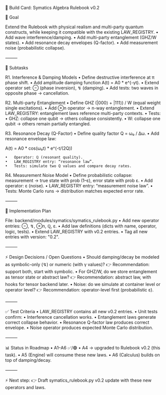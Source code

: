 📘 Build Card: Symatics Algebra Rulebook v0.2

🎯 Goal

Extend the Rulebook with physical realism and multi-party quantum constructs, while keeping it compatible with the existing LAW_REGISTRY.
	•	Add wave interference/damping.
	•	Add multi-party entanglement (GHZ/W states).
	•	Add resonance decay envelopes (Q-factor).
	•	Add measurement noise (probabilistic collapse).

⸻

📌 Subtasks

R1. Interference & Damping Models
	•	Define destructive interference at π phase shift.
	•	Add amplitude damping function A(t) = A0 * e^(-γt).
	•	Extend operator set: ⊖ (phase inversion), ↯ (damping).
	•	Add tests: two waves in opposite phase → cancellation.

R2. Multi-party Entanglement
	•	Define GHZ (|000⟩ + |111⟩) / W (equal weight single excitations).
	•	Add ⊗n operator → n-way entanglement.
	•	Extend LAW_REGISTRY: entanglement laws reference multi-party contexts.
	•	Tests:
	•	GHZ: collapse one qubit → others collapse consistently.
	•	W: collapse one qubit → others remain partially entangled.

R3. Resonance Decay (Q-Factor)
	•	Define quality factor Q = ω₀ / Δω.
	•	Add resonance envelope law:

A(t) = A0 * cos(ω₀t) * e^(-t/(2Q))

	•	Operator: ℚ (resonant quality).
	•	LAW_REGISTRY entry: “resonance law”.
	•	Tests: simulate two Q values and compare decay rates.

R4. Measurement Noise Model
	•	Define probabilistic collapse: measurement → true state with prob (1–ε), error state with prob ε.
	•	Add operator: ε (noise).
	•	LAW_REGISTRY entry: “measurement noise law”.
	•	Tests: Monte Carlo runs → distribution matches expected error rate.

⸻

📌 Implementation Plan

File: backend/modules/symatics/symatics_rulebook.py
	•	Add new operator entries: ⊖, ↯, ⊗n, ℚ, ε.
	•	Add law definitions (dicts with name, operator, logic, tests).
	•	Extend LAW_REGISTRY with v0.2 entries.
	•	Tag all new entries with version: "0.2".

⸻

⚡ Design Decisions / Open Questions
	•	Should damping/decay be modeled as symbolic-only (↯) or numeric (with γ values)?
👉 Recommendation: support both, start with symbolic.
	•	For GHZ/W, do we store entanglement as tensor state or abstract law?
👉 Recommendation: abstract law, with hooks for tensor backend later.
	•	Noise: do we simulate at container level or operator level?
👉 Recommendation: operator-level first (probabilistic ε).

⸻

✅ Test Criteria
	•	LAW_REGISTRY contains all new v0.2 entries.
	•	Unit tests confirm:
	•	Interference cancellation works.
	•	Entanglement laws generate correct collapse behavior.
	•	Resonance Q-factor law produces correct envelope.
	•	Noise operator produces expected Monte Carlo distribution.

⸻

📊 Status in Roadmap
	•	A1–A6 ✅/🟢
	•	A4 → upgraded to Rulebook v0.2 (this task).
	•	A5 (Engine) will consume these new laws.
	•	A6 (Calculus) builds on top of damping/decay.

⸻

⚡ Next step:
👉 Draft symatics_rulebook.py v0.2 update with these new operators and laws.
